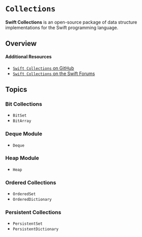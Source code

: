 # ``Collections``

**Swift Collections** is an open-source package of data structure implementations for the Swift programming language.

## Overview



#### Additional Resources

- [`Swift Collections` on GitHub](https://github.com/apple/swift-collections/)
- [`Swift Collections` on the Swift Forums](https://forums.swift.org/c/related-projects/collections/72)


## Topics

### Bit Collections

- ``BitSet``
- ``BitArray``

### Deque Module

- ``Deque``

### Heap Module

- ``Heap``

### Ordered Collections

- ``OrderedSet``
- ``OrderedDictionary``

### Persistent Collections

- ``PersistentSet``
- ``PersistentDictionary``
